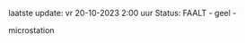 laatste update: 
vr 20-10-2023  2:00   uur 
Status: FAALT - geel - 
<div class="service Y">microstation</div>